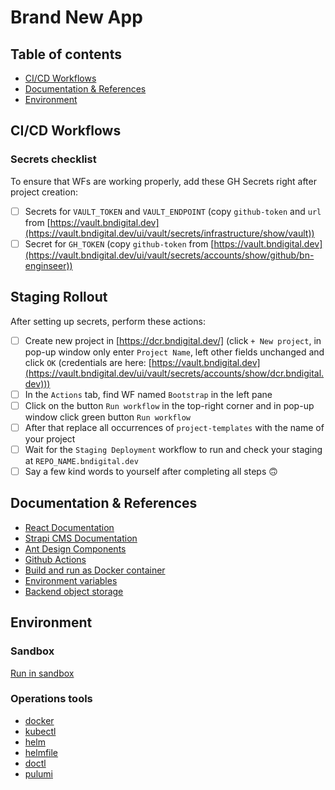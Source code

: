 # Brand New App

## Table of contents

- [CI/CD Workflows](#cicd-workflows)
- [Documentation & References](#documentation--references)
- [Environment](#environment)

## CI/CD Workflows

### Secrets checklist

To ensure that WFs are working properly, add these GH Secrets right after project creation:
- [ ] Secrets for `VAULT_TOKEN` and `VAULT_ENDPOINT` (copy `github-token` and `url` from [https://vault.bndigital.dev](https://vault.bndigital.dev/ui/vault/secrets/infrastructure/show/vault))
- [ ] Secret for `GH_TOKEN` (copy `github-token` from [https://vault.bndigital.dev](https://vault.bndigital.dev/ui/vault/secrets/accounts/show/github/bn-enginseer))

## Staging Rollout

After setting up secrets, perform these actions:
- [ ] Create new project in [https://dcr.bndigital.dev/] (click `+ New project`, in pop-up window only enter `Project Name`, left other fields unchanged and click `OK` (credentials are here: [https://vault.bndigital.dev](https://vault.bndigital.dev/ui/vault/secrets/accounts/show/dcr.bndigital.dev)))
- [ ] In the `Actions` tab, find WF named `Bootstrap` in the left pane
- [ ] Click on the button `Run workflow` in the top-right corner and in pop-up window click green button `Run workflow`
- [ ] After that replace all occurrences of `project-templates` with the name of your project
- [ ] Wait for the `Staging Deployment` workflow to run and check your staging at `REPO_NAME.bndigital.dev`
- [ ] Say a few kind words to yourself after completing all steps 🙃
 
## Documentation & References

- [React Documentation](https://react.dev/reference/react)
- [Strapi CMS Documentation](https://docs.strapi.io/developer-docs/latest/getting-started/introduction.html)
- [Ant Design Components](https://ant.design/components/overview/)
- [Github Actions](https://docs.github.com/en/actions)
- [Build and run as Docker container](docs/docker.md)
- [Environment variables](docs/env-variables.md)
- [Backend object storage](docs/storage.md)

## Environment

### Sandbox

[Run in sandbox](https://codesandbox.io/p/github/bn-digital/project-templates/latest)

### Operations tools

- [docker](https://docs.docker.com/)
- [kubectl](https://github.com/kubernetes/kubectl)
- [helm](https://github.com/helm/helm)
- [helmfile](https://github.com/helmfile/helmfile)
- [doctl](https://github.com/digitalocean/doctl)
- [pulumi](https://github.com/pulumi/pulumi)
